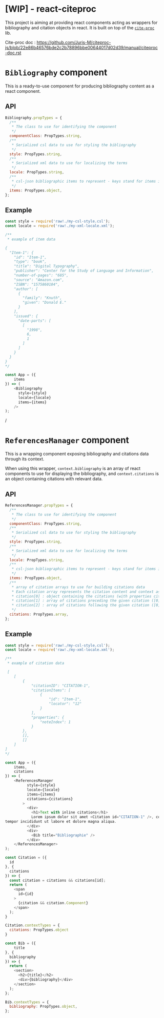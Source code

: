 [WIP] - react-citeproc
===

This project is aiming at providing react components acting as wrappers for bibliography and citation objects in react. It is built on top of the [`cite-proc`](https://github.com/Juris-M/citeproc-js/) lib.

Cite-proc doc : https://github.com/Juris-M/citeproc-js/blob/22e86b46576bde2c2b78896bbe00644017d02d39/manual/citeproc-doc.rst

# `Bibliography` component

This is a ready-to-use component for producing bibliography content as a react component.

## API

```js
Bibliography.propTypes = {
  /**
   * The class to use for identifying the component
   */
  componentClass: PropTypes.string,
  /**
   * Serialized csl data to use for styling the bibliography
   */
  style: PropTypes.string,
  /**
   * Serialized xml data to use for localizing the terms
   */
  locale: PropTypes.string,
  /**
   * csl-json bibliographic items to represent - keys stand for items ids, values are js objects
   */
  items: PropTypes.object,
};
```

## Example


```js
const style = require('raw!./my-csl-style.csl');
const locale = require('raw!./my-xml-locale.xml');

/**
 * example of item data

{
  "Item-1": {
    "id": "Item-1",
    "type": "book",
    "title": "Digital Typography",
    "publisher": "Center for the Study of Language and Information",
    "number-of-pages": "685",
    "source": "Amazon.com",
    "ISBN": "1575860104",
    "author": [
      {
        "family": "Knuth",
        "given": "Donald E."
      }
    ],
    "issued": {
      "date-parts": [
        [
          "1998",
          6,
          1
        ]
      ]
    }
  }
}
*/

const App = ({
    items
}) => (
    <Bibliography
      style={style}
      locale={locale}
      items={items}
    />
);
```

/

# `ReferencesManager` component

This is a wrapping component exposing bibliography and citations data through its context.

When using this wrapper, `context.bibliography` is an array of react components to use for displaying the bibliography, and `context.citations` is an object containing citations with relevant data.

## API

```js
ReferencesManager.propTypes = {
  /**
   * The class to use for identifying the component
   */
  componentClass: PropTypes.string,
  /**
   * Serialized csl data to use for styling the bibliography
   */
  style: PropTypes.string,
  /**
   * Serialized xml data to use for localizing the terms
   */
  locale: PropTypes.string,
  /**
   * csl-json bibliographic items to represent - keys stand for items ids, values are js objects
   */
  items: PropTypes.object,
  /**
   * array of citation arrays to use for building citations data
   * Each citation array represents the citation content and context as follows :
   * citation[0] : object containing the citations (with properties citationID (string), citationItems (array), and properties (object))
   * citation[1] : array of citations preceding the given citation ([0]: citationId, [1]: citation index)
   * citation[2] : array of citations following the given citation ([0]: citationId, [1]: citation index)
   */
  citations: PropTypes.array,
};
```

## Example

```js
const style = require('raw!./my-csl-style.csl');
const locale = require('raw!./my-xml-locale.xml');

/**
 * example of citation data

 [
    [
        {
            "citationID": "CITATION-1", 
            "citationItems": [
                {
                    "id": "Item-1", 
                    "locator": "12"
                }
            ], 
            "properties": {
                "noteIndex": 1
            }
        }, 
        [],
        []
    ]
]
*/

const App = ({
    items,
    citations
}) => (
    <ReferencesManager
          style={style}
          locale={locale}
          items={items}
          citations={citations}
        >
          <div>
            <h1>Text with inline citations</h1>
            Lorem ipsum dolor sit amet <Citation id="CITATION-1" />, consectetur adipisicing elit, sed do eiusmod
tempor incididunt ut labore et dolore magna aliqua.
          </div>
          <div>
            <Bib title="Bibliographie" />
          </div>
    </ReferencesManager>
);

const Citation = ({
  id
}, {
  citations
}) => {
  const citation = citations && citations[id];
  return (
    <span 
      id={id}
    >
      {citation && citation.Component}
    </span>
  );
}

Citation.contextTypes = {
  citations: PropTypes.object
}

const Bib = ({
    title
}, {
  bibliography
}) => {
  return (
    <section>
      <h2>{title}</h2>
      <div>{bibliography}</div>
    </section>
  );
};

Bib.contextTypes = {
  bibliography: PropTypes.object,
};
```

